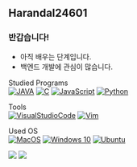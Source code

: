 <div>
    
  ## Harandal24601
  
  ### 반갑습니다!
  * 아직 배우는 단계입니다.
  * 백엔드 개발에 관심이 많습니다.
  
  Studied Programs  
    [![JAVA](https://img.shields.io/badge/Java-007396?style=flat-square&logo=Java&logoColor=white)](https://www.java.com/)
    [![C](https://img.shields.io/badge/C-A8B9CC?style=flat-square&logo=C&logoColor=white)]()
    [![JavaScript](https://img.shields.io/badge/JavaScript-F7DF1E?style=flat-square&logo=JavaScript&logoColor=white)]()
    [![Python](https://img.shields.io/badge/Python-3776AB?style=flat-square&logo=python&logoColor=white)]()

  Tools   
    [![VisualStudioCode](https://img.shields.io/badge/VisualStudioCode-007ACC?style=flat-square&logo=VisualStudioCode&logoColor=white)]()
    [![Vim](https://img.shields.io/badge/Vim-019733?style=flat-square&logo=Vim&logoColor=white)]()

  Used OS  
    [![MacOS](https://img.shields.io/badge/MacOS-000000?style=flat-square&logo=apple&logoColor=white)]()
    [![Windows 10](https://img.shields.io/badge/Window10-0078D6?style=flat-square&logo=Windows&logoColor=white)]()
    [![Ubuntu](https://img.shields.io/badge/Ubuntu-E95420?style=flat-square&logo=Ubuntu&logoColor=white)]()

  <img src="https://github-readme-stats.vercel.app/api?username=harandal24601&show_icons=true&theme=dark"/>
  <img src="https://github-readme-stats.vercel.app/api/top-langs/?username=harandal24601&theme=dark&exclude_repo=clone-web-scrapper,clone-zoom&hide=Procfile&layout=compact&langs_count=8"/>
</div>
